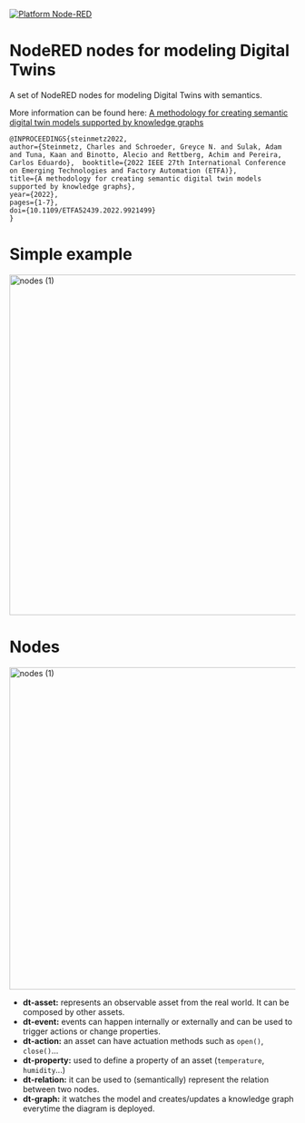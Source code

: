 [![Platform Node-RED](http://b.repl.ca/v1/Platform-Node--RED-red.png)](https://flows.nodered.org/node/@digitaltwins/node-red-contrib-digital-twin)

# NodeRED nodes for modeling Digital Twins

A set of NodeRED nodes for modeling Digital Twins with semantics.

More information can be found here: [A methodology for creating semantic digital twin models supported by knowledge graphs](https://ieeexplore.ieee.org/document/9921499)

```
@INPROCEEDINGS{steinmetz2022,  
author={Steinmetz, Charles and Schroeder, Greyce N. and Sulak, Adam and Tuna, Kaan and Binotto, Alecio and Rettberg, Achim and Pereira, Carlos Eduardo},  booktitle={2022 IEEE 27th International Conference on Emerging Technologies and Factory Automation (ETFA)},   
title={A methodology for creating semantic digital twin models supported by knowledge graphs},   
year={2022},
pages={1-7},  
doi={10.1109/ETFA52439.2022.9921499}
}
```


# Simple example
<img width="600" alt="nodes (1)" src="https://user-images.githubusercontent.com/3587083/188316228-9d59f0d5-caf5-4d2f-ac2a-54978500c380.png"> 



# Nodes
<img width="568" alt="nodes (1)" src="https://user-images.githubusercontent.com/3587083/186910297-93557df9-84fe-4acc-8540-dfb9214688f8.png">






- **dt-asset:** represents an observable asset from the real world. It can be composed by other assets.
- **dt-event:** events can happen internally or externally and can be used to trigger actions or change properties.
- **dt-action:** an asset can have actuation methods such as ``open()``, ``close()``...
- **dt-property:** used to define a property of an asset (``temperature``, ``humidity``...)
- **dt-relation:** it can be used to (semantically) represent the relation between two nodes.
- **dt-graph:** it watches the model and creates/updates a knowledge graph everytime the diagram is deployed.
##
